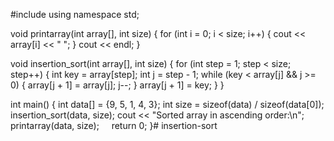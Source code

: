 #include <iostream>
using namespace std;

void printarray(int array[], int size) {
    for (int i = 0; i < size; i++) {
        cout << array[i] << " ";
    }
    cout << endl;
}

void insertion_sort(int array[], int size) {
    for (int step = 1; step < size; step++) {
        int key = array[step];
        int j = step - 1;
        while (key < array[j] && j >= 0) {
            array[j + 1] = array[j];
            j--;
        }
        array[j + 1] = key;
    }
}

int main() {
    int data[] = {9, 5, 1, 4, 3};
    int size = sizeof(data) / sizeof(data[0]);
    insertion_sort(data, size);
    cout << "Sorted array in ascending order:\n";
    printarray(data, size);
    return 0;
}# insertion-sort
